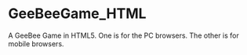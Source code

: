 # GeeBeeGame_HTML
A GeeBee Game in HTML5. One is for the PC browsers. The other is for mobile browsers.
